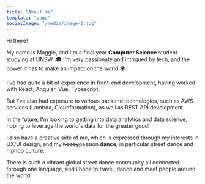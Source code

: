 ```yaml
---
title: "About me"
template: "page"
socialImage: "/media/image-2.jpg"
---
```



Hi there!

My name is Maggie, and I'm a final year **Computer Science** student studying at UNSW. 🎓
I'm very passionate and intrigued by tech, and the power it has to make an impact on the world.🌍

I've had quite a bit of experience in front-end development, having worked with React, Angular, Vue, Typescript.

But I've also had exposure to various backend technologies, such as AWS services (Lambda, Cloudformation), as well as REST API development.

In the future, I'm looking to getting into data analytics and data science, hoping to leverage the world's data for the greater good!

I also have a creative side of me, which is expressed through my interests in UX/UI design, and my ~~hobby~~passion **dance**, in particular street dance and hiphop culture.

There is such a vibrant global street dance community all connected through one language, and I hope to travel, dance and meet people around the world!
